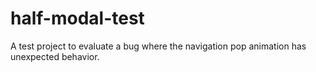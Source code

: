 # half-modal-test
A test project to evaluate a bug where the navigation pop animation has unexpected behavior.
